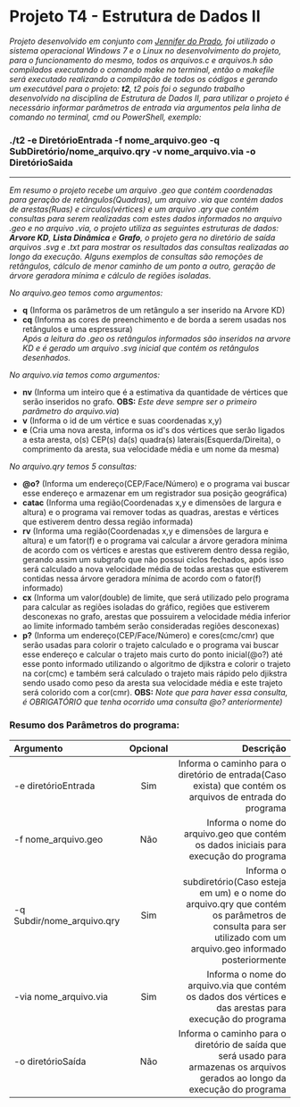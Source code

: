 # Projeto T4 - Estrutura de Dados II
*Projeto desenvolvido em conjunto com [Jennifer do Prado](https://github.com/JenniferPrado7350), foi utilizado o sistema operacional Windows 7 e o Linux no desenvolvimento do projeto, para o funcionamento do mesmo, todos os arquivos.c e arquivos.h são compilados executando o comando make no terminal, então o makefile será executado realizando a compilação de todos os códigos e gerando um executável para o projeto: **t2**, t2 pois foi o segundo trabalho desenvolvido na disciplina de Estrutura de Dados II, para utilizar o projeto é necessário informar parâmetros de entrada via argumentos pela linha de comando no terminal, cmd ou PowerShell, exemplo:*

### ./t2 -e DiretórioEntrada -f nome_arquivo.geo -q SubDiretório/nome_arquivo.qry -v nome_arquivo.via -o DiretórioSaida
---
*Em resumo o projeto recebe um arquivo .geo que contém coordenadas para geração de retângulos(Quadras), um arquivo .via que contém dados de arestas(Ruas) e circulos(vértices) e um arquivo .qry que contém consultas para serem realizadas com estes dados informados no arquivo .geo e no arquivo .via, o projeto utiliza as seguintes estruturas de dados: **Arvore KD**, **Lista Dinâmica** e **Grafo**, o projeto gera no diretório de saída arquivos .svg e .txt para mostrar os resultados das consultas realizadas ao longo da execução. Alguns exemplos de consultas são remoções de retângulos, cálculo de menor caminho de um ponto a outro, geração de árvore geradora mínima e cálculo de regiões isoladas.*

*No arquivo.geo temos como argumentos:*
- **q** (Informa os parâmetros de um retângulo a ser inserido na Arvore KD)
- **cq** (Informa as cores de preenchimento e de borda a serem usadas nos retângulos e uma espressura)  
*Após a leitura do .geo os retângulos informados são inseridos na arvore KD e é gerado um arquivo .svg inicial que contém os retângulos desenhados.*

*No arquivo.via temos como argumentos:*
- **nv** (Informa um inteiro que é a estimativa da quantidade de vértices que serão inseridos no grafo. **OBS:** *Este deve sempre ser o primeiro parâmetro do arquivo.via*)
- **v** (Informa o id de um vértice e suas coordenadas x,y) 
- **e** (Cria uma nova aresta, informa os id's dos vértices que serão ligados a esta aresta, o(s) CEP(s) da(s) quadra(s) laterais(Esquerda/Direita), o comprimento da aresta, sua velocidade média e um nome da mesma) 

*No arquivo.qry temos 5 consultas:*
- **@o?** (Informa um endereço(CEP/Face/Número) e o programa vai buscar esse endereço e armazenar em um registrador sua posição geográfica)
- **catac** (Informa uma região(Coordenadas x,y e dimensões de largura e altura) e o programa vai remover todas as quadras, arestas e vértices que estiverem dentro dessa região informada)
- **rv** (Informa uma região(Coordenadas x,y e dimensões de largura e altura) e um fator(f) e o programa vai calcular a árvore geradora mínima de acordo com os vértices e arestas que estiverem dentro dessa região, gerando assim um subgrafo que não possui ciclos fechados, após isso será calculado a nova velocidade média de todas arestas que estiverem contidas nessa árvore geradora mínima de acordo com o fator(f) informado)
- **cx** (Informa um valor(double) de limite, que será utilizado pelo programa para calcular as regiões isoladas do gráfico, regiões que estiverem desconexas no grafo, arestas que possuirem a velocidade média inferior ao limite informado também serão consideradas regiões desconexas)
-  **p?** (Informa um endereço(CEP/Face/Número) e cores(cmc/cmr) que serão usadas para colorir o trajeto calculado e o programa vai buscar esse endereço e calcular o trajeto mais curto do ponto inicial(@o?) até esse ponto informado utilizando o algoritmo de djikstra e colorir o trajeto na cor(cmc) e também será calculado o trajeto mais rápido pelo djikstra sendo usado como peso da aresta sua velocidade média e este trajeto será colorido com a cor(cmr). **OBS:** *Note que para haver essa consulta, é OBRIGATÓRIO que tenha ocorrido uma consulta @o? anteriormente)* 

### Resumo dos Parâmetros do programa:
|  Argumento  | Opcional  |    Descrição   |
| :---         |     :---:      |          ---: |
| -e diretórioEntrada   | Sim     | Informa o caminho para o diretório de entrada(Caso exista) que contém os arquivos de entrada do programa    |
| -f nome_arquivo.geo    | Não      | Informa o nome do arquivo.geo que contém os dados iniciais para execução do programa      |
| -q Subdir/nome_arquivo.qry   | Sim    | Informa o subdiretório(Caso esteja em um) e o nome do arquivo.qry que contém os parâmetros de consulta para ser utilizado com um arquivo.geo informado posteriormente    |
| -via nome_arquivo.via    | Sim      | Informa o nome do arquivo.via que contém os dados dos vértices e das arestas para execução do programa     |
| -o diretórioSaída   | Não     | Informa o caminho para o diretório de saída que será usado para armazenas os arquivos gerados ao longo da execução do programa    |




 
